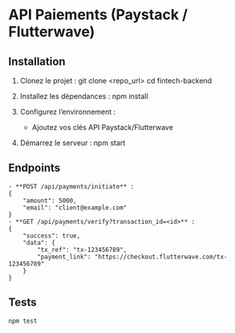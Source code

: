 # API Paiements (Paystack / Flutterwave)

## Installation
1. Clonez le projet :
    git clone <repo_url> cd fintech-backend

2. Installez les dépendances :
    npm install

3. Configurez l’environnement :
    - Ajoutez vos clés API Paystack/Flutterwave

4. Démarrez le serveur :
    npm start


## Endpoints
    - **POST /api/payments/initiate** :
    {
        "amount": 5000,
        "email": "client@example.com"
    }
    - **GET /api/payments/verify?transaction_id=<id>** :
    {
        "success": true,
        "data": {
            "tx_ref": "tx-123456789",
            "payment_link": "https://checkout.flutterwave.com/tx-123456789"
        }
    }

## Tests
    npm test